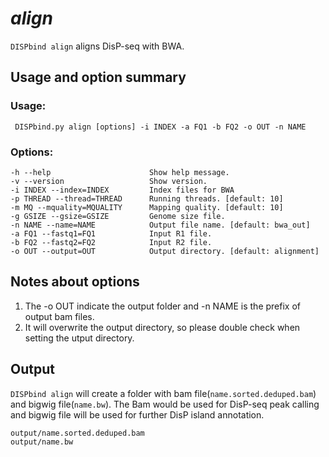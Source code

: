 # *align*

`DISPbind align` aligns DisP-seq with BWA.

## Usage and option summary

### Usage:

```
 DISPbind.py align [options] -i INDEX -a FQ1 -b FQ2 -o OUT -n NAME
```

### Options:

```
-h --help                      Show help message.
-v --version                   Show version.
-i INDEX --index=INDEX         Index files for BWA
-p THREAD --thread=THREAD      Running threads. [default: 10]
-m MQ --mquality=MQUALITY      Mapping quality. [default: 10]
-g GSIZE --gsize=GSIZE         Genome size file.
-n NAME --name=NAME            Output file name. [default: bwa_out]
-a FQ1 --fastq1=FQ1            Input R1 file.
-b FQ2 --fastq2=FQ2            Input R2 file.
-o OUT --output=OUT            Output directory. [default: alignment]
```

## Notes about options

1. The -o OUT indicate the output folder and -n NAME is the prefix of output bam files.
2. It will overwrite the output directory, so please double check when setting the utput directory.

## Output

`DISPbind align` will create a folder with bam file(`name.sorted.deduped.bam`) and bigwig file(`name.bw`). The Bam would be used for DisP-seq peak calling and bigwig file will be used for further DisP island annotation.

```
output/name.sorted.deduped.bam
output/name.bw
```
